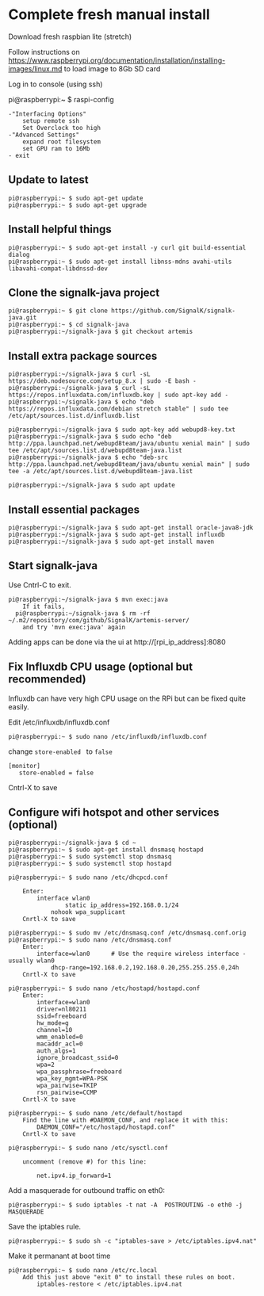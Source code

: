 Complete fresh manual install
=============================

Download fresh raspbian lite (stretch)

Follow instructions on https://www.raspberrypi.org/documentation/installation/installing-images/linux.md to load image to 8Gb SD card

Log in to console (using ssh)

pi@raspberrypi:~ $ raspi-config

	-"Interfacing Options" 
		setup remote ssh
		Set Overclock too high
	-"Advanced Settings"
		expand root filesystem
		set GPU ram to 16Mb
	- exit
	
Update to latest
----------------
```
pi@raspberrypi:~ $ sudo apt-get update
pi@raspberrypi:~ $ sudo apt-get upgrade
```

Install helpful things
----------------------
```
pi@raspberrypi:~ $ sudo apt-get install -y curl git build-essential dialog
pi@raspberrypi:~ $ sudo apt-get install libnss-mdns avahi-utils libavahi-compat-libdnssd-dev
```
Clone the signalk-java project
------------------------------
```
pi@raspberrypi:~ $ git clone https://github.com/SignalK/signalk-java.git
pi@raspberrypi:~ $ cd signalk-java
pi@raspberrypi:~/signalk-java $ git checkout artemis
```

Install extra package sources
--------------------------
```
pi@raspberrypi:~/signalk-java $ curl -sL https://deb.nodesource.com/setup_8.x | sudo -E bash -
pi@raspberrypi:~/signalk-java $ curl -sL https://repos.influxdata.com/influxdb.key | sudo apt-key add -
pi@raspberrypi:~/signalk-java $ echo "deb https://repos.influxdata.com/debian stretch stable" | sudo tee /etc/apt/sources.list.d/influxdb.list

pi@raspberrypi:~/signalk-java $ sudo apt-key add webupd8-key.txt 
pi@raspberrypi:~/signalk-java $ sudo echo "deb http://ppa.launchpad.net/webupd8team/java/ubuntu xenial main" | sudo tee /etc/apt/sources.list.d/webupd8team-java.list
pi@raspberrypi:~/signalk-java $ echo "deb-src http://ppa.launchpad.net/webupd8team/java/ubuntu xenial main" | sudo tee -a /etc/apt/sources.list.d/webupd8team-java.list

pi@raspberrypi:~/signalk-java $ sudo apt update
```

Install essential packages
--------------------------
```
pi@raspberrypi:~/signalk-java $ sudo apt-get install oracle-java8-jdk
pi@raspberrypi:~/signalk-java $ sudo apt-get install influxdb
pi@raspberrypi:~/signalk-java $ sudo apt-get install maven

```

Start signalk-java
--------------------
Use Cntrl-C to exit.
```
pi@raspberrypi:~/signalk-java $ mvn exec:java
	If it fails,
  pi@raspberrypi:~/signalk-java $ rm -rf ~/.m2/repository/com/github/SignalK/artemis-server/
	and try 'mvn exec:java' again
```
Adding apps can be done via the ui at http://[rpi_ip_address]:8080

Fix Influxdb CPU usage (optional but recommended)
----------------------
Influxdb can have very high CPU usage on the RPi but can be fixed quite easily.

Edit /etc/influxdb/influxdb.conf
```
pi@raspberrypi:~ $ sudo nano /etc/influxdb/influxdb.conf
```
change `store-enabled ` to `false` 
```
[monitor]
   store-enabled = false
```
Cntrl-X to save

Configure wifi hotspot and other services (optional)
------------------
```
pi@raspberrypi:~/signalk-java $ cd ~
pi@raspberrypi:~ $ sudo apt-get install dnsmasq hostapd
pi@raspberrypi:~ $ sudo systemctl stop dnsmasq
pi@raspberrypi:~ $ sudo systemctl stop hostapd

pi@raspberrypi:~ $ sudo nano /etc/dhcpcd.conf

	Enter:
		interface wlan0
				static ip_address=192.168.0.1/24
			nohook wpa_supplicant
	Cnrtl-X to save

pi@raspberrypi:~ $ sudo mv /etc/dnsmasq.conf /etc/dnsmasq.conf.orig  
pi@raspberrypi:~ $ sudo nano /etc/dnsmasq.conf
	Enter:
		interface=wlan0      # Use the require wireless interface - usually wlan0
			dhcp-range=192.168.0.2,192.168.0.20,255.255.255.0,24h
	Cnrtl-X to save

pi@raspberrypi:~ $ sudo nano /etc/hostapd/hostapd.conf
	Enter:
		interface=wlan0
		driver=nl80211
		ssid=freeboard
		hw_mode=g
		channel=10
		wmm_enabled=0
		macaddr_acl=0
		auth_algs=1
		ignore_broadcast_ssid=0
		wpa=2
		wpa_passphrase=freeboard
		wpa_key_mgmt=WPA-PSK
		wpa_pairwise=TKIP
		rsn_pairwise=CCMP
	Cnrtl-X to save

pi@raspberrypi:~ $ sudo nano /etc/default/hostapd
	Find the line with #DAEMON_CONF, and replace it with this:
		DAEMON_CONF="/etc/hostapd/hostapd.conf"
	Cnrtl-X to save

pi@raspberrypi:~ $ sudo nano /etc/sysctl.conf 

	uncomment (remove #) for this line:

		net.ipv4.ip_forward=1
```

Add a masquerade for outbound traffic on eth0:
```
pi@raspberrypi:~ $ sudo iptables -t nat -A  POSTROUTING -o eth0 -j MASQUERADE
```
Save the iptables rule.
```
pi@raspberrypi:~ $ sudo sh -c "iptables-save > /etc/iptables.ipv4.nat"
```
Make it permanant at boot time
```
pi@raspberrypi:~ $ sudo nano /etc/rc.local
	Add this just above "exit 0" to install these rules on boot.
		iptables-restore < /etc/iptables.ipv4.nat
```

